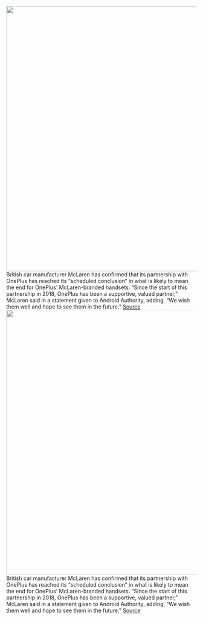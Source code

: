 <img src='https://cdn.vox-cdn.com/thumbor/n1cwhkzMU65nnFYT9mtHvL-H_zg=/0x0:2040x1360/1200x800/filters:focal(857x517:1183x843)/cdn.vox-cdn.com/uploads/chorus_image/image/66870536/DSCF4563.0.jpg' width='700px' /><br/>
British car manufacturer McLaren has confirmed that its partnership with OnePlus has reached its “scheduled conclusion” in what is likely to mean the end for OnePlus' McLaren-branded handsets. “Since the start of this partnership in 2018, OnePlus has been a supportive, valued partner,” McLaren said in a statement given to Android Authority, adding, “We wish them well and hope to see them in the future.”
<a href='https://www.theverge.com/2020/5/29/21274648/mclaren-oneplus-partnership-over-edition-7t-pro-6t-concept-one'> Source <a/><img src='https://cdn.vox-cdn.com/thumbor/n1cwhkzMU65nnFYT9mtHvL-H_zg=/0x0:2040x1360/1200x800/filters:focal(857x517:1183x843)/cdn.vox-cdn.com/uploads/chorus_image/image/66870536/DSCF4563.0.jpg' width='700px' /><br/>
British car manufacturer McLaren has confirmed that its partnership with OnePlus has reached its “scheduled conclusion” in what is likely to mean the end for OnePlus' McLaren-branded handsets. “Since the start of this partnership in 2018, OnePlus has been a supportive, valued partner,” McLaren said in a statement given to Android Authority, adding, “We wish them well and hope to see them in the future.”
<a href='https://www.theverge.com/2020/5/29/21274648/mclaren-oneplus-partnership-over-edition-7t-pro-6t-concept-one'> Source <a/>